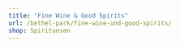 ```yaml
---
title: "Fine Wine & Good Spirits"
url: /bethel-park/fine-wine-und-good-spirits/
shop: Spirituosen
---
```

